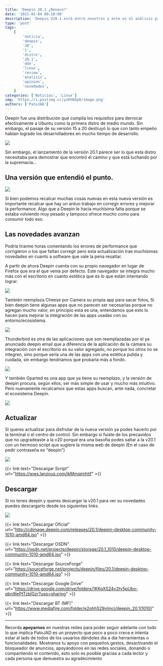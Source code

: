 ```yaml
---
title: 'Deepin 20.1 ¿Renace?'
date: '2021-01-04 09:10:00'
description: 'Deepin V20.1 está entre nosotros y este es el análisis preliminar de las novedades presentadas por la web de Deepin.'
type: 'post'
tags:
    [
        'noticia',
        'deepin',
        '20',
        '1',
        'distro',
        '20.1',
        'dde',
        'linux',
        'review',
        'analisis',
        'opinion',
        'novedades',
    ]
categories: ['Noticias', 'Linux']
img: 'https://i.postimg.cc/yxKhNZp0/image.png'
authors: ['PatoJAD']
---
```


Deepin fue una distribución que cumplía los requisitos para derrocar efectivamente a Ubuntu como la primera distro de medio mundo. Sin embargo, el pasaje de su versión 15 a 20 destruyó lo que con tanto empeño habían logrado los desarrolladores en mucho tiempo de desarrollo.

![](https://i.postimg.cc/Gt9MRY4z/image.png)

Sin embargo, el lanzamiento de la versión 20.1 parece ser lo que esta distro necesitaba para demostrar que encontró el camino y que está luchando por la supremacía…

## Una versión que entendió el punto.

![](https://i.postimg.cc/QCBDHFBx/image.png)

Si bien podemos recalcar muchas cosas nuevas en esta nueva versión es importante recalcar que hay un arduo trabajo en corregir errores y mejorar la performance. Algo que a Deepin le hacía muchísima falta porque se estaba volviendo muy pesado y tampoco ofrece mucho como para consumir todo eso.

## Las novedades avanzan

Podría tirarme horas comentando los errores de performance que corrigieron o los que faltan corregir pero esta actualización trae muchísimas novedades en cuanto a software que vale la pena resaltar.

A partir de ahora Deepin cuenta con su propio navegador en lugar de Firefox que era el que venía por defecto. Este navegador se integra mucho más con el escritorio en cuanto estética que es lo que están intentando lograr.

![](https://i.postimg.cc/4yGMTnzS/image.png)

También reemplaza Cheese por Camera su propia app para sacar fotos, Si bien deepin tiene algunas apps que no parecen ser necesarias porque no agregan mucho valor, en principio esta es una, entendamos que esto lo hacen para mejorar la integración de las apps usadas con su entorno/ecosistema.

![](https://i.postimg.cc/dttHRbnr/image.png)

Thunderbird es otra de las aplicaciones que son reemplazadas por el ya anunciado deepin email que a diferencia de la aplicación de la cámara su integración con el escritorio es su valor agregado, no porque los otros no se integren, sino porque sería una de las apps con una estética pulida y cuidada, sin embargo tendríamos que probarla más a fondo.

![](https://i.postimg.cc/vZKNZ0r9/image.png)

Y también Gparted es una app que ya tiene su reemplazo, y la versión de deepin procura, según ellos, ser más simple de usar y mucho más intuitivo. Pero nuevamente recalcamos que estas apps buscan, ante nada, concretar el ecosistema Deepin.

![](https://i.postimg.cc/XJfHx3Tc/image.png)

## Actualizar

Si queres actualizar para disfrutar de la nueva versión ya podes hacerlo por la terminal o el centro de control. Sin embargo si fuiste de los precavidos que no upgradeaste a la v20 porque era una basofia podes saltar a la v20.1 con un hermoso script que sugiere la misma web de deepin (En el caso de pedir contraseña es “deepin”)

![](https://i.postimg.cc/htV2KKGF/image.png)

{{< link text="Descargar Script" url="https://wws.lanzous.com/ikMmqjmhtif" >}}

## Descargar

Si no tenes deepin y queres descargar la v20.1 para ver su novedades puedes descargarlo desde los siguientes links.

![](https://i.postimg.cc/v8pT5yGS/image.png)

{{< link text="Descargar Oficial" url="http://cdimage.deepin.com/releases/20.1/deepin-desktop-community-1010-amd64.iso" >}}

{{< link text="Descargar OSDN" url="https://osdn.net/projects/deepin/storage/20.1_1010/deepin-desktop-community-1010-amd64.iso" >}}

{{< link text="Descargar SourceForge" url="https://sourceforge.net/projects/deepin/files/20.1/deepin-desktop-community-1010-amd64.iso" >}}

{{< link text="Descargar Google Drive" url="https://drive.google.com/drive/folders/1KKgXS24v2ty5pUbo-qbn9IePtTzblGzr?usp=sharing" >}}

{{< link text="Descargar BT (MF)" url="https://www.mediafire.com/folder/e2ohh529vlmcj/deepin_20.1(1010)" >}}

---

Recorda **apoyarnos** en nuestras redes para poder seguir adelante con todo lo que implica PatoJAD es un proyecto que poco a poco crece e intenta estar al lado de todos de los usuarios dándoles dia a dia herramientas o funcionalidades. Mostranos tu apoyo con pequeños gestos, desactivando el bloqueador de anuncios, apoyándonos en las redes sociales, donando o compartiendo el contenido, esto solo es posible gracias a cada lector y cada persona que demuestra su agradecimiento
